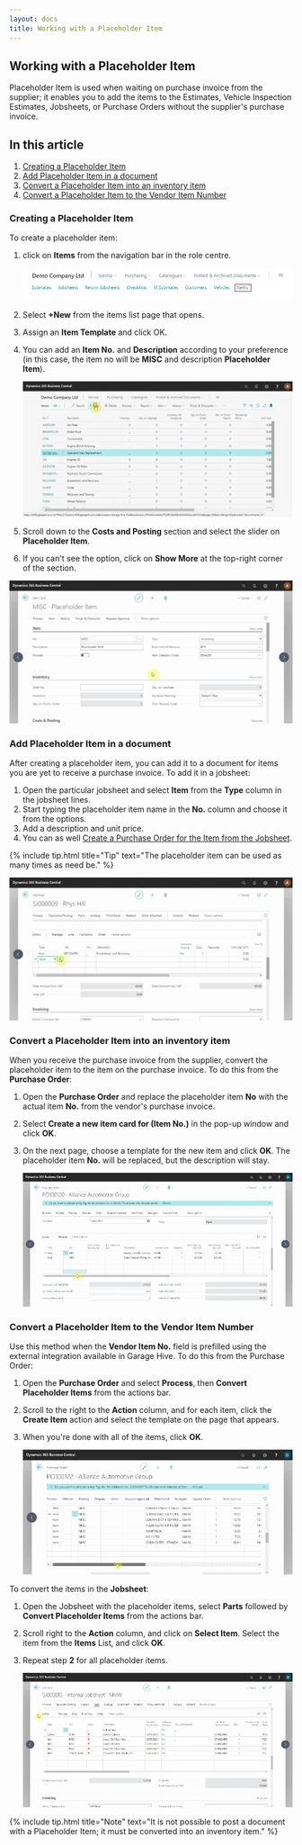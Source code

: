 ```yaml
---
layout: docs
title: Working with a Placeholder Item
---
```


## Working with a Placeholder Item
Placeholder Item is used when waiting on purchase invoice from the supplier; it enables you to add the items to the Estimates, Vehicle Inspection Estimates, Jobsheets, or Purchase Orders without the supplier's purchase invoice.

## In this article
1. [Creating a Placeholder Item](#creating-a-placeholder-item)
2. [Add Placeholder Item in a document](#add-placeholder-item-in-a-document)
3. [Convert a Placeholder Item into an inventory item](#convert-a-placeholder-item-into-an-inventory-item)
4. [Convert a Placeholder Item to the Vendor Item Number](#convert-a-placeholder-item-to-the-vendor-item-number)

### Creating a Placeholder Item
To create a placeholder item:
1. click on **Items** from the navigation bar in the role centre.

    ![](media/garagehive-placeholder-item1.png)

2. Select **+New** from the items list page that opens.
3. Assign an **Item Template** and click OK. 
4. You can add an **Item No.** and **Description** according to your preference (in this case, the item no will be **MISC** and description **Placeholder Item**). 

    ![](media/garagehive-placeholder-item1.gif)

5. Scroll down to the **Costs and Posting** section and select the slider on **Placeholder Item**.
6. If you can't see the option, click on **Show More** at the top-right corner of the section.

![](media/garagehive-placeholder-item2.gif)

### Add Placeholder Item in a document
After creating a placeholder item, you can add it to a document for items you are yet to receive a purchase invoice. To add it in a jobsheet:
1. Open the particular jobsheet and select **Item** from the **Type** column in the jobsheet lines. 
2. Start typing the placeholder item name in the **No.** column and choose it from the options. 
3. Add a description and unit price. 
4. You can as well [Create a Purchase Order for the Item from the Jobsheet](garagehive-create-a-purchase-order.html).

{% include tip.html title="Tip" text="The placeholder item can be used as many times as need be." %}

![](media/garagehive-placeholder-item3.gif)

### Convert a Placeholder Item into an inventory item
When you receive the purchase invoice from the supplier, convert the placeholder item to the item on the purchase invoice. To do this from the **Purchase Order**:
1. Open the **Purchase Order** and replace the placeholder item **No** with the actual item **No.** from the vendor's purchase invoice.
2. Select **Create a new item card for (Item No.)** in the pop-up window and click **OK**.
3. On the next page, choose a template for the new item and click **OK**. The placeholder item **No.** will be replaced, but the description will stay.

   ![](media/garagehive-placeholder-item3a.gif)

### Convert a Placeholder Item to the Vendor Item Number
Use this method when the **Vendor Item No.** field is prefilled using the external integration available in Garage Hive. To do this from the Purchase Order:
1. Open the **Purchase Order** and select **Process**, then **Convert Placeholder Items** from the actions bar.
2. Scroll to the right to the **Action** column, and for each item, click the **Create Item** action and select the template on the page that appears.
3. When you're done with all of the items, click **OK**.

   ![](media/garagehive-placeholder-item5.gif)

To convert the items in the **Jobsheet**:
1. Open the Jobsheet with the placeholder items, select **Parts** followed by **Convert Placeholder Items** from the actions bar.
2. Scroll right to the **Action** column, and click on **Select Item**. Select the item from the **Items** List, and click **OK**.
3. Repeat step **2** for all placeholder items.

   ![](media/garagehive-placeholder-item4.gif)


{% include tip.html title="Note" text="It is not possible to post a document with a Placeholder Item; it must be converted into an inventory item." %}
